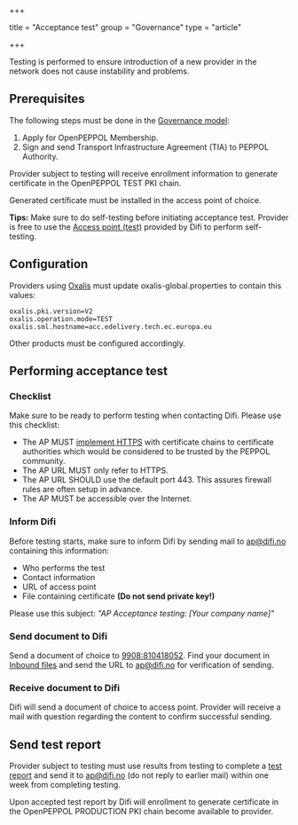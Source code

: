 +++

title = "Acceptance test"
group = "Governance"
type = "article"

+++

Testing is performed to ensure introduction of a new provider in the network does not cause instability and problems.

## Prerequisites

The following steps must be done in the [Governance model](/peppol/knowledge-base/governance-model/):

1. Apply for OpenPEPPOL Membership.
1. Sign and send Transport Infrastructure Agreement (TIA) to PEPPOL Authority.

Provider subject to testing will receive enrollment information to generate certificate in the OpenPEPPOL TEST PKI chain.

Generated certificate must be installed in the access point of choice.

**Tips:** Make sure to do self-testing before initiating acceptance test. Provider is free to use the [Access point (test)](/peppol/tools/ap-test/) provided by Difi to perform self-testing.

## Configuration

Providers using [Oxalis](/peppol/tools/oxalis/) must update oxalis-global.properties to contain this values:

```
oxalis.pki.version=V2
oxalis.operation.mode=TEST
oxalis.sml.hostname=acc.edelivery.tech.ec.europa.eu
```

Other products must be configured accordingly.

## Performing acceptance test

### Checklist

Make sure to be ready to perform testing when contacting Difi. Please use this checklist:

* The AP MUST [implement HTTPS](/peppol/knowledge-base/configuring-ssl/) with certificate chains to certificate authorities which would be considered to be trusted by the PEPPOL community.
* The AP URL MUST only refer to HTTPS.
* The AP URL SHOULD use the default port 443. This assures firewall rules are often setup in advance.
* The AP MUST be accessible over the Internet.

### Inform Difi

Before testing starts, make sure to inform Difi by sending mail to [ap@difi.no](mailto:ap@difi.no) containing this information:

* Who performs the test
* Contact information
* URL of access point
* File containing certificate **(Do not send private key!)**

Please use this subject: *"AP Acceptance testing: [Your company name]"*

### Send document to Difi

Send a document of choice to [9908:810418052](https://test-vefa.difi.no/smp/9908/810418052). Find your document in [Inbound files](/peppol/tools/ap-test/) and send the URL to [ap@difi.no](mailto:ap@difi.no) for verification of sending.

### Receive document to Difi

Difi will send a document of choice to access point. Provider will receive a mail with question regarding the content to confirm successful sending.

## Send test report

Provider subject to testing must use results from testing to complete a [test report](/docs/peppol/aptest.xlsx) and send it to [ap@difi.no](mailto:ap@difi.no) (do not reply to earlier mail) within one week from completing testing.

Upon accepted test report by Difi will enrollment to generate certificate in the OpenPEPPOL PRODUCTION PKI chain become available to provider.
